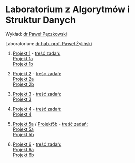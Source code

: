# Laboratorium z Algorytmów i Struktur Danych

Wykład: [dr Paweł Pączkowski](https://inf.ug.edu.pl/~pmp/)

Laboratorium: [dr hab. prof. Paweł Żyliński](https://inf.ug.edu.pl/~zylinski/)


1. [Projekt 1](Projekt1) - [treść zadań:](ALL_02.pdf)  
   [Projekt 1a](Projekt1/Projekt1a.c)  
   [Projekt 1b](Projekt1/Projekt1b.c)

2. [Projekt 2](Projekt2) - [treść zadań:](ALL_04.pdf)  
   [Projekt 2a](Projekt2/Projekt2a.c)  
   [Projekt 2b](Projekt2/Projekt2b.c)

3. [Projekt 3](Projekt3) - [treść zadań:](ALL_06.pdf)  
   [Projekt 3](Projekt3/Projekt3.c)

4. [Projekt 4](Projekt4) - [treść zadań:](ALL_08.pdf)  
   [Projekt 4](Projekt4/Projekt4.cpp)

5. [Projekt 5a](Projekt5a) / [Projekt5b](Projekt5b) - [treść zadań:](ALL_10.pdf)  
   [Projekt 5a](Projekt5a/Projekt5a.cpp)  
   [Projekt 5b](Projekt5b/Projekt5b.cpp)

6. [Projekt 6](Projekt6) - [treść zadań:](ALL_12.pdf)  
   [Projekt 6a](Projekt6/Projekt6a.c)  
   [Projekt 6b](Projekt6/Projekt6b.c)
